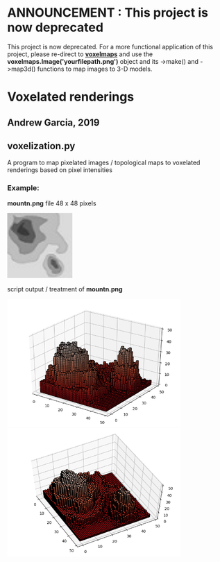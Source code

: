 # ANNOUNCEMENT : This project is now deprecated

This project is now deprecated. For a more functional application of this project, please re-direct to [**voxelmaps**](https://github.com/andrewrgarcia/voxelmap) and use the **voxelmaps.Image('yourfilepath.png')** object and its ->make() and ->map3d() functions to map images to 3-D models. 

# Voxelated renderings
## Andrew Garcia, 2019

## voxelization.py

A program to map pixelated images / topological maps
to voxelated renderings based on pixel intensities

### Example:

**mountn.png** file 48 x 48 pixels

<img src="mountn.png" alt="drawing" width="150"/></a>

script output / treatment of **mountn.png**

<img src="output.png" alt="drawing" width="400"/></a><img src="output_2.png" alt="drawing" width="400"/></a>
